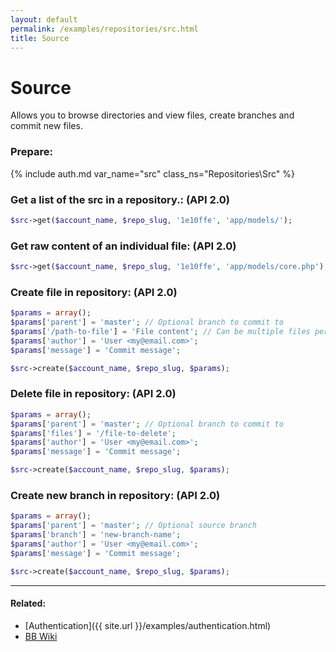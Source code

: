 ```yaml
---
layout: default
permalink: /examples/repositories/src.html
title: Source
---
```


# Source

Allows you to browse directories and view files, create branches and commit new files.

### Prepare:
{% include auth.md var_name="src" class_ns="Repositories\Src" %}

### Get a list of the src in a repository.: (API 2.0)

```php
$src->get($account_name, $repo_slug, '1e10ffe', 'app/models/');
```

### Get raw content of an individual file: (API 2.0)

```php
$src->get($account_name, $repo_slug, '1e10ffe', 'app/models/core.php');
```

### Create file in repository: (API 2.0)

```php
$params = array();
$params['parent'] = 'master'; // Optional branch to commit to
$params['/path-to-file'] = 'File content'; // Can be multiple files per commit
$params['author'] = 'User <my@email.com>';
$params['message'] = 'Commit message';

$src->create($account_name, $repo_slug, $params);
```

### Delete file in repository: (API 2.0)

```php
$params = array();
$params['parent'] = 'master'; // Optional branch to commit to
$params['files'] = '/file-to-delete';
$params['author'] = 'User <my@email.com>';
$params['message'] = 'Commit message';

$src->create($account_name, $repo_slug, $params);
```

### Create new branch in repository: (API 2.0)

```php
$params = array();
$params['parent'] = 'master'; // Optional source branch
$params['branch'] = 'new-branch-name';
$params['author'] = 'User <my@email.com>';
$params['message'] = 'Commit message';

$src->create($account_name, $repo_slug, $params);
```
----

#### Related:
  * [Authentication]({{ site.url }}/examples/authentication.html)
  * [BB Wiki](https://confluence.atlassian.com/display/BITBUCKET/src+Resources)
